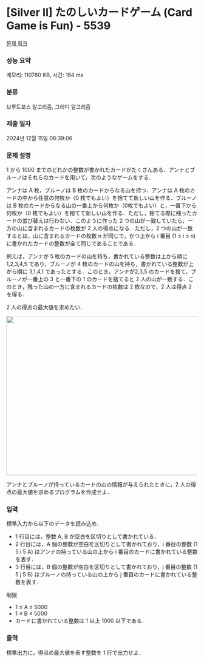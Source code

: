 # [Silver II] たのしいカードゲーム (Card Game is Fun) - 5539 

[문제 링크](https://www.acmicpc.net/problem/5539) 

### 성능 요약

메모리: 110780 KB, 시간: 164 ms

### 분류

브루트포스 알고리즘, 그리디 알고리즘

### 제출 일자

2024년 12월 15일 08:39:06

### 문제 설명

<p>1 から 1000 までのどれかの整数が書かれたカードがたくさんある．アンナとブルーノはそれらのカードを用いて，次のようなゲームをする．</p>

<p>アンナは A 枚，ブルーノは B 枚のカードからなる山を持つ．アンナは A 枚のカードの中から任意の何枚か（0 枚でもよい）を捨てて新しい山を作る．ブルーノは B 枚のカードからなる山の一番上から何枚か（0枚でもよい）と，一番下から何枚か（0 枚でもよい）を捨てて新しい山を作る．ただし，捨てる際に残ったカードの並び替えは行わない．このように作った 2 つの山が一致していたら，一方の山に含まれるカードの枚数が 2 人の得点になる．ただし，2 つの山が一致するとは，山に含まれるカードの枚数 n が同じで，かつ上から i 番目 (1 ≤ i ≤ n) に書かれたカードの整数が全て同じであることである．</p>

<p>例えば，アンナが 5 枚のカードの山を持ち，書かれている整数は上から順に 1,2,3,4,5 であり，ブルーノが 4 枚のカードの山を持ち，書かれている整数が上から順に 3,1,4,1 であったとする．このとき，アンナが2,3,5 のカードを捨て，ブルーノが一番上の 3 と一番下の 1 のカードを捨てると 2 人の山が一致する．このとき，残った山の一方に含まれるカードの枚数は 2 枚なので，2 人は得点 2 を得る．</p>

<p>2 人の得点の最大値を求めたい．</p>

<p style="text-align: center;"><img alt="" src="https://www.acmicpc.net/upload/images3/cardfun.png" style="height:419px; width:521px"></p>

<p>アンナとブルーノが持っているカードの山の情報が与えられたときに，2 人の得点の最大値を求めるプログラムを作成せよ．</p>

### 입력 

 <p>標準入力から以下のデータを読み込め．</p>

<ul>
	<li>1 行目には，整数 A, B が空白を区切りとして書かれている．</li>
	<li>2 行目には，A 個の整数が空白を区切りとして書かれており，i 番目の整数 (1 5 i 5 A) はアンナの持っている山の上から i 番目のカードに書かれている整数を表す．</li>
	<li>3 行目には，B 個の整数が空白を区切りとして書かれており，j 番目の整数 (1 5 j 5 B) はブルーノの持っている山の上から j 番目のカードに書かれている整数を表す．</li>
</ul>

<p>制限</p>

<ul>
	<li>1 ≤ A ≤ 5000</li>
	<li>1 ≤ B ≤ 5000</li>
	<li>カードに書かれている整数は 1 以上 1000 以下である．</li>
</ul>

### 출력 

 <p>標準出力に，得点の最大値を表す整数を 1 行で出力せよ．</p>

